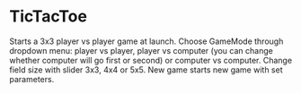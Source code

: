 # TicTacToe
Starts a 3x3 player vs player game at launch.
Choose GameMode through dropdown menu: player vs player, player vs computer (you can change whether computer will go first or second) or computer vs computer.
Change field size with slider 3x3, 4x4 or 5x5.
New game starts new game with set parameters.
